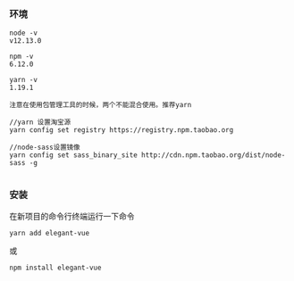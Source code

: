 ### 环境
```
node -v
v12.13.0

npm -v
6.12.0

yarn -v
1.19.1

注意在使用包管理工具的时候，两个不能混合使用。推荐yarn 

//yarn 设置淘宝源
yarn config set registry https://registry.npm.taobao.org

//node-sass设置镜像
yarn config set sass_binary_site http://cdn.npm.taobao.org/dist/node-sass -g


```

### 安装

在新项目的命令行终端运行一下命令
```
yarn add elegant-vue
```

或
```
npm install elegant-vue
```
